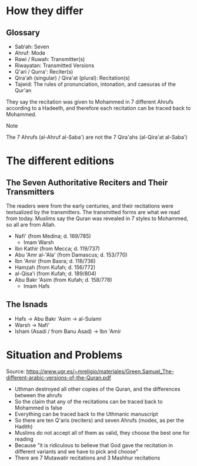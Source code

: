 # How they differ
## Glossary
- Sab‘ah: Seven
- Ahruf: Mode
- Rawi / Ruwah: Transmitter(s)
- Riwayatan: Transmitted Versions
- Q'ari / Qurra': Reciter(s)
- Qira'ah (singular) / Qira'at (plural): Recitation(s)
- Tajwid: The rules of pronunciation, intonation, and caesuras of the Qur'an

They say the recitation was given to Mohammed in 7 different Ahrufs according to a Hadeeth, and therefore each recitation can be traced back to Mohammed.

> [!NOTE]
> The 7 Ahrufs (al-Ahruf al-Saba') are not the 7 Qira'ahs (al-Qira'at al-Saba')

# The different editions
## The Seven Authoritative Reciters and Their Transmitters
The readers were from the early centuries, and their recitations were textualized by the transmitters. The transmitted forms are what we read from today. Muslims say the Quran was revealed in 7 styles to Mohammed, so all are from Allah.

- Nafi' (from Medina; d. 169/785)
	- Imam Warsh
- Ibn Kathir (from Mecca; d. 119/737)
- Abu 'Amr al-'Ala' (from Damascus; d. 153/770)
- Ibn 'Amir (from Basra; d. 118/736)
- Hamzah (from Kufah; d. 156/772)
- al-Qisa'i (from Kufah; d. 189/804)
- Abu Bakr 'Asim (from Kufah; d. 158/778)
	- Imam Hafs
## The Isnads
- Hafs -> Abu Bakr 'Asim -> al-Sulami
- Warsh -> Nafi'
- Isham (Asadi / from Banu Asad) -> Ibn 'Amir
# Situation and Problems
Source: https://www.ugr.es/~mreligio/materiales/Green.Samuel_The-different-arabic-versions-of-the-Quran.pdf

- Uthman destroyed all other copies of the Quran, and the differences between the ahrufs
- So the claim that any of the recitations can be traced back to Mohammed is false
- Everything can be traced back to the Uthmanic manuscript
- So there are ten Q'aris (reciters) and seven Ahrufs (modes, as per the Hadith)
- Muslims do not accept all of them as valid, they choose the best one for reading
- Because "it is ridiculous to believe that God gave the recitation in different variants and we have to pick and choose"
- There are 7 Mutawatir recitations and 3 Mashhur recitations
